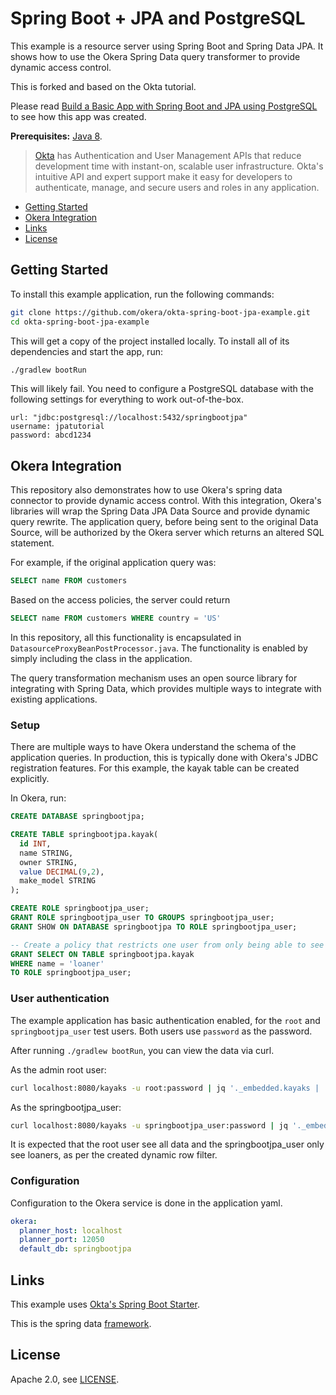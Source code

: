 # Spring Boot + JPA and PostgreSQL

This example is a resource server using Spring Boot and Spring Data JPA. It shows how to use the Okera Spring Data query transformer to provide dynamic access control.

This is forked and based on the Okta tutorial.

Please read [Build a Basic App with Spring Boot and JPA using PostgreSQL](https://developer.okta.com/blog/2018/12/13/build-basic-app-spring-boot-jpa) to see how this app was created.

**Prerequisites:** [Java 8](http://www.oracle.com/technetwork/java/javase/downloads/jdk8-downloads-2133151.html).

> [Okta](https://developer.okta.com/) has Authentication and User Management APIs that reduce development time with instant-on, scalable user infrastructure. Okta's intuitive API and expert support make it easy for developers to authenticate, manage, and secure users and roles in any application.

* [Getting Started](#getting-started)
* [Okera Integration](#okera-integration)
* [Links](#links)
* [License](#license)

## Getting Started

To install this example application, run the following commands:

```bash
git clone https://github.com/okera/okta-spring-boot-jpa-example.git
cd okta-spring-boot-jpa-example
```

This will get a copy of the project installed locally. To install all of its dependencies and start the app, run:
 
```bash
./gradlew bootRun
```

This will likely fail. You need to configure a PostgreSQL database with the following settings for everything to work out-of-the-box.

    url: "jdbc:postgresql://localhost:5432/springbootjpa"
    username: jpatutorial
    password: abcd1234

## Okera Integration

This repository also demonstrates how to use Okera's spring data connector to provide dynamic access control. With this integration, Okera's libraries will wrap the Spring Data JPA Data Source and provide dynamic query rewrite. The application query, before being sent to the original Data Source, will be authorized by the Okera server which returns an altered SQL statement. 

For example, if the original application query was:

```sql
SELECT name FROM customers
```

Based on the access policies, the server could return
```sql
SELECT name FROM customers WHERE country = 'US'
```

In this repository, all this functionality is encapsulated in `DatasourceProxyBeanPostProcessor.java`. The functionality is enabled by simply including the class in the application.

The query transformation mechanism uses an open source library for integrating with Spring Data, which provides multiple ways to integrate with existing applications.

### Setup

There are multiple ways to have Okera understand the schema of the application queries. In production, this is typically done with Okera's JDBC registration features. For this example, the kayak table can be created explicitly.

In Okera, run:

```sql
CREATE DATABASE springbootjpa;

CREATE TABLE springbootjpa.kayak(
  id INT,
  name STRING,
  owner STRING,
  value DECIMAL(9,2),
  make_model STRING
);

CREATE ROLE springbootjpa_user;
GRANT ROLE springbootjpa_user TO GROUPS springbootjpa_user;
GRANT SHOW ON DATABASE springbootjpa TO ROLE springbootjpa_user;

-- Create a policy that restricts one user from only being able to see 'loaner' kayaks.
GRANT SELECT ON TABLE springbootjpa.kayak
WHERE name = 'loaner'
TO ROLE springbootjpa_user;
```

### User authentication

The example application has basic authentication enabled, for the `root` and `springbootjpa_user` test users. Both users use `password` as the password. 

After running `./gradlew bootRun`, you can view the data via curl.

As the admin root user:

```bash
curl localhost:8080/kayaks -u root:password | jq '._embedded.kayaks | .[] | "Owner=\(.owner) name=\(.name) model=\(.makeModel) value=\(.value)"'
```

As the springbootjpa_user:

```bash
curl localhost:8080/kayaks -u springbootjpa_user:password | jq '._embedded.kayaks | .[] | "Owner=\(.owner) name=\(.name) model=\(.makeModel) value=\(.value)"'
```

It is expected that the root user see all data and the springbootjpa_user only see loaners, as per the created dynamic row filter.

### Configuration

Configuration to the Okera service is done in the application yaml.

```yaml
okera:
  planner_host: localhost
  planner_port: 12050
  default_db: springbootjpa
```

## Links

This example uses [Okta's Spring Boot Starter](https://github.com/okta/okta-spring-boot).

This is the spring data [framework](http://ttddyy.github.io/datasource-proxy/docs/current/user-guide/).

## License

Apache 2.0, see [LICENSE](LICENSE).
